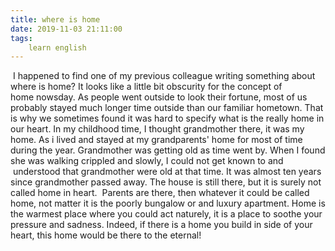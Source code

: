 ```yaml
---
title: where is home
date: 2019-11-03 21:11:00
tags:
    learn english
---
```

 I happened to find one of my previous colleague writing something about where is home? It looks like a little bit obscurity for the concept of home nowsday. As people went outside to look their fortune, most of us probably stayed much longer time outside than our familiar hometown. That is why we sometimes found it was hard to specify what is the really home in our heart. In my childhood time, I thought grandmother there, it was my home. As i lived and stayed at my grandparents' home for most of time during the year. Grandmother was getting old as time went by. When I found she was walking crippled and slowly, I could not get known to and  understood that grandmother were old at that time. It was almost ten years since grandmother passed away. The house is still there, but it is surely not called home in heart.  Parents are there, then whatever it could be called home, not matter it is the poorly bungalow or and luxury apartment. Home is the warmest place where you could act naturely, it is a place to soothe your pressure and sadness. Indeed, if there is a home you build in side of your heart, this home would be there to the eternal!